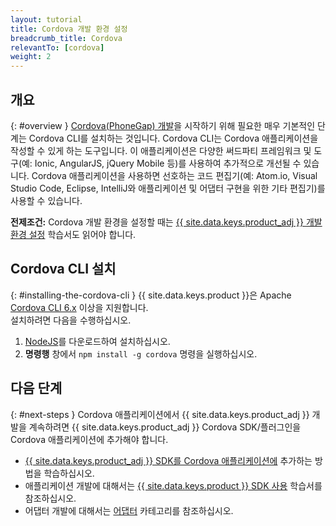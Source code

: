 ```yaml
---
layout: tutorial
title: Cordova 개발 환경 설정
breadcrumb_title: Cordova
relevantTo: [cordova]
weight: 2
---
```

<!-- NLS_CHARSET=UTF-8 -->
## 개요
{: #overview }
[Cordova(PhoneGap) 개발](https://cordova.apache.org/)을 시작하기 위해 필요한 매우 기본적인 단계는 Cordova CLI를 설치하는 것입니다. Cordova CLI는 Cordova 애플리케이션을 작성할 수 있게 하는 도구입니다. 이 애플리케이션은 다양한 써드파티 프레임워크 및 도구(예: Ionic, AngularJS, jQuery Mobile 등)를 사용하여 추가적으로 개선될 수 있습니다. 
Cordova 애플리케이션을 사용하면 선호하는 코드 편집기(예: Atom.io, Visual Studio Code, Eclipse, IntelliJ와 애플리케이션 및 어댑터 구현을 위한 기타 편집기)를 사용할 수 있습니다.

**전제조건:** Cordova 개발 환경을 설정할 때는 [{{ site.data.keys.product_adj }} 개발 환경 설정](../mobilefirst/) 학습서도 읽어야 합니다.

## Cordova CLI 설치
{: #installing-the-cordova-cli }
{{ site.data.keys.product }}은 Apache [Cordova CLI 6.x](https://www.npmjs.com/package/cordova) 이상을 지원합니다.  
설치하려면 다음을 수행하십시오.

1. [NodeJS](https://nodejs.org/en/)를 다운로드하여 설치하십시오.
2. **명령행** 창에서 `npm install -g cordova` 명령을 실행하십시오.

## 다음 단계
{: #next-steps }
Cordova 애플리케이션에서 {{ site.data.keys.product_adj }} 개발을 계속하려면 {{ site.data.keys.product_adj }} Cordova SDK/플러그인을 Cordova 애플리케이션에 추가해야 합니다.

* [{{ site.data.keys.product_adj }} SDK를 Cordova 애플리케이션에](../../../application-development/sdk/cordova/) 추가하는 방법을 학습하십시오.
* 애플리케이션 개발에 대해서는 [{{ site.data.keys.product }} SDK 사용](../../../application-development/) 학습서를 참조하십시오.
* 어댑터 개발에 대해서는 [어댑터](../../../adapters/) 카테고리를 참조하십시오.
